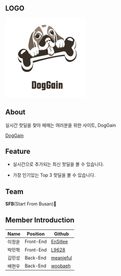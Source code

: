 
## LOGO
<img src = .github/Logo.png width="250" height="250"/>

## About

실시간 핫딜을 찾아 헤매는 여러분을 위한 사이트, DogGain

[DogGain](http://bucket-doggain.s3-website.ap-northeast-2.amazonaws.com)

## Feature

- 실시간으로 추가되는 최신 핫딜을 볼 수 있습니다.

- 가장 인기있는 Top 3 핫딜을 볼 수 있습니다.

## Team

 **SFB**(Start From Busan)🌊

## Member Introduction

| Name   | Position  | Github                                    |
| ------ | --------- | ----------------------------------------- |
| 이정윤 | Front-End | [EnSillee](https://github.com/EnSillee) |
| 박민혁 | Front-End | [L9628](https://github.com/L9628)     |
| 김민성 | Back-End  | [meanjeful](https://github.com/meanjeful)       |
| 배현우 | Back-End  | [woobaeh](https://github.com/woobaeh)         |



